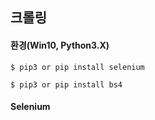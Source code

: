 ## 크롤링


#### 환경(Win10, Python3.X)

```
$ pip3 or pip install selenium

$ pip3 or pip install bs4

```

#### Selenium


